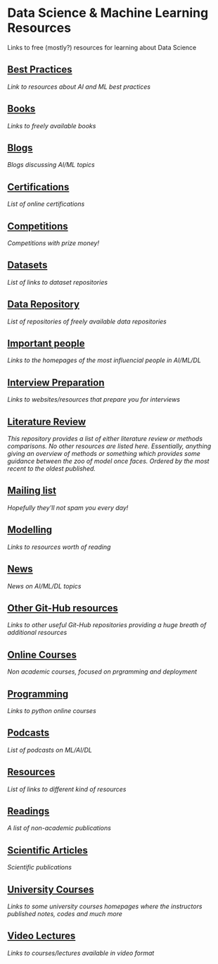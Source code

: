 # Data Science & Machine Learning Resources
Links to free (mostly?) resources for learning about Data Science

## [Best Practices](https://github.com/kyaiooiayk/Data-Science-Resources/blob/main/Best%20Practices.md)
*Link to resources about AI and ML best practices*

## [Books](https://github.com/kyaiooiayk/Data-Science-Resources/blob/main/Books.md)
*Links to freely available books*

## [Blogs](https://github.com/kyaiooiayk/Data-Science-Resources/blob/main/Blogs.md)
*Blogs discussing AI/ML topics*

## [Certifications](https://github.com/kyaiooiayk/Data-Science-Resources/blob/main/Certifications.md)
*List of online certifications*

## [Competitions](https://github.com/kyaiooiayk/Data-Science-Resources/blob/main/Competitions.md)
*Competitions with prize money!*

## [Datasets](https://github.com/kyaiooiayk/Data-Science-Machine-Learning-Resources/blob/main/Dataset.md)
*List of links to dataset repositories*

## [Data Repository](https://github.com/kyaiooiayk/Data-Science-Machine-Learning-Resources/blob/main/DataRepository.md)
*List of repositories of freely available data repositories*

## [Important people](https://github.com/kyaiooiayk/Data-Science-Resources/blob/main/Important%20People.md)
*Links to the homepages of the most influencial people in AI/ML/DL*

## [Interview Preparation](https://github.com/kyaiooiayk/Data-Science-Resources/blob/main/Interview%20Preparation.md)
*Links to websites/resources that prepare you for interviews*

## [Literature Review](https://github.com/kyaiooiayk/Data-Science-Machine-Learning-Resources/tree/main/Literature_Review)
*This repository provides a list of either literature review or methods comparisons. No other resources are listed here. Essentially, anything giving an overview of methods or something which provides some guidance between the zoo of model once faces. Ordered by the most recent to the oldest published.*

## [Mailing list](https://github.com/kyaiooiayk/Data-Science-Resources/blob/main/Mailing%20List.md)
*Hopefully they'll not spam you every day!*

## [Modelling](https://github.com/kyaiooiayk/Data-Science-Machine-Learning-Resources/blob/main/Modelling.md)
*Links to resources worth of reading*

## [News](https://github.com/kyaiooiayk/Data-Science-Resources/blob/main/News.md)
*News on AI/ML/DL topics*

## [Other Git-Hub resources](https://github.com/kyaiooiayk/Data-Science-Resources/blob/main/Other%20Git-Hub%20Resources.md)
*Links to other useful Git-Hub repositories providing a huge breath of additional resources*

## [Online Courses](https://github.com/kyaiooiayk/Data-Science-Resources/blob/main/Online%20Courses.md)
*Non academic courses, focused on prgramming and deployment*

## [Programming](https://github.com/kyaiooiayk/Data-Science-Resources/blob/main/Programming.md)
*Links to python online courses*

## [Podcasts](https://github.com/kyaiooiayk/Data-Science-Resources/blob/main/Podcasts.md)
*List of podcasts on ML/AI/DL* 

## [Resources](https://github.com/kyaiooiayk/Data-Science-Resources/blob/main/Resources.md)
*List of links to different kind of resources*

## [Readings](https://github.com/kyaiooiayk/Data-Science-Resources/blob/main/Readings.md)
*A list of non-academic publications*

## [Scientific Articles](https://github.com/kyaiooiayk/Data-Science-Resources/blob/main/Scientific%20Articles.md)
*Scientific publications*

## [University Courses](https://github.com/kyaiooiayk/Data-Science-Resources/blob/main/University%20Courses.md)
*Links to some university courses homepages where the instructors published notes, codes and much more*

## [Video Lectures](https://github.com/kyaiooiayk/Data-Science-Resources/blob/main/Video%20Lectures.md)
*Links to courses/lectures available in video format*
